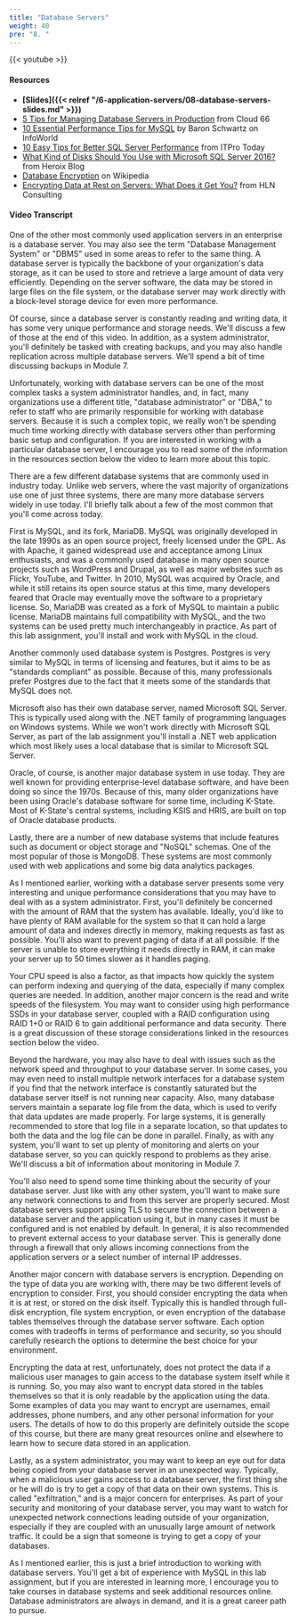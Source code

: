 ```yaml
---
title: "Database Servers"
weight: 40
pre: "8. "
---
```


{{< youtube  >}}

#### Resources

* **[Slides]({{< relref "/6-application-servers/08-database-servers-slides.md" >}})**
* [5 Tips for Managing Database Servers in Production](https://blog.cloud66.com/5-tips-for-managing-database-servers-in-production/) from Cloud 66
* [10 Essential Performance Tips for MySQL](https://www.infoworld.com/article/3210905/sql/10-essential-performance-tips-for-mysql.html) by Baron Schwartz on InfoWorld
* [10 Easy Tips for Better SQL Server Performance](https://www.itprotoday.com/sql-server/10-easy-tips-better-sql-server-performance) from ITPro Today
* [What Kind of Disks Should You Use with Microsoft SQL Server 2016?](https://blog.heroix.com/blog/what-kind-of-disks-should-you-use-with-microsoft-sql-server-2016-part-1) from Heroix Blog
* [Database Encryption](https://en.wikipedia.org/wiki/Database_encryption) on Wikipedia
* [Encrypting Data at Rest on Servers: What Does it Get You?](https://hln.com/encrypting-data-at-rest-on-servers-what-does-it-get-you/) from HLN Consulting

#### Video Transcript

One of the other most commonly used application servers in an enterprise is a database server. You may also see the term "Database Management System" or "DBMS" used in some areas to refer to the same thing. A database server is typically the backbone of your organization's data storage, as it can be used to store and retrieve a large amount of data very efficiently. Depending on the server software, the data may be stored in large files on the file system, or the database server may work directly with a block-level storage device for even more performance.

Of course, since a database server is constantly reading and writing data, it has some very unique performance and storage needs. We'll discuss a few of those at the end of this video. In addition, as a system administrator, you'll definitely be tasked with creating backups, and you may also handle replication across multiple database servers. We'll spend a bit of time discussing backups in Module 7.

Unfortunately, working with database servers can be one of the most complex tasks a system administrator handles, and, in fact, many organizations use a different title, "database administrator" or "DBA," to refer to staff who are primarily responsible for working with database servers. Because it is such a complex topic, we really won't be spending much time working directly with database servers other than performing basic setup and configuration. If you are interested in working with a particular database server, I encourage you to read some of the information in the resources section below the video to learn more about this topic.

There are a few different database systems that are commonly used in industry today. Unlike web servers, where the vast majority of organizations use one of just three systems, there are many more database servers widely in use today. I'll briefly talk about a few of the most common that you'll come across today.

First is MySQL, and its fork, MariaDB. MySQL was originally developed in the late 1990s as an open source project, freely licensed under the GPL. As with Apache, it gained widespread use and acceptance among Linux enthusiasts, and was a commonly used database in many open source projects such as WordPress and Drupal, as well as major websites such as Flickr, YouTube, and Twitter. In 2010, MySQL was acquired by Oracle, and while it still retains its open source status at this time, many developers feared that Oracle may eventually move the software to a proprietary license. So, MariaDB was created as a fork of MySQL to maintain a public license. MariaDB maintains full compatibility with MySQL, and the two systems can be used pretty much interchangeably in practice. As part of this lab assignment, you'll install and work with MySQL in the cloud.

Another commonly used database system is Postgres. Postgres is very similar to MySQL in terms of licensing and features, but it aims to be as "standards compliant" as possible. Because of this, many professionals prefer Postgres due to the fact that it meets some of the standards that MySQL does not.

Microsoft also has their own database server, named Microsoft SQL Server. This is typically used along with the .NET family of programming languages on Windows systems. While we won't work directly with Microsoft SQL Server, as part of the lab assignment you'll install a .NET web application which most likely uses a local database that is similar to Microsoft SQL Server.

Oracle, of course, is another major database system in use today. They are well known for providing enterprise-level database software, and have been doing so since the 1970s. Because of this, many older organizations have been using Oracle's database software for some time, including K-State. Most of K-State's central systems, including KSIS and HRIS, are built on top of Oracle database products.

Lastly, there are a number of new database systems that include features such as document or object storage and "NoSQL" schemas. One of the most popular of those is MongoDB. These systems are most commonly used with web applications and some big data analytics packages.

As I mentioned earlier, working with a database server presents some very interesting and unique performance considerations that you may have to deal with as a system administrator. First, you'll definitely be concerned with the amount of RAM that the system has available. Ideally, you'd like to have plenty of RAM available for the system so that it can hold a large amount of data and indexes directly in memory, making requests as fast as possible. You'll also want to prevent paging of data if at all possible. If the server is unable to store everything it needs directly in RAM, it can make your server up to 50 times slower as it handles paging.

Your CPU speed is also a factor, as that impacts how quickly the system can perform indexing and querying of the data, especially if many complex queries are needed. In addition, another major concern is the read and write speeds of the filesystem. You may want to consider using high performance SSDs in your database server, coupled with a RAID configuration using RAID 1+0 or RAID 6 to gain additional performance and data security. There is a great discussion of these storage considerations linked in the resources section below the video.

Beyond the hardware, you may also have to deal with issues such as the network speed and throughput to your database server. In some cases, you may even need to install multiple network interfaces for a database system if you find that the network interface is constantly saturated but the database server itself is not running near capacity. Also, many database servers maintain a separate log file from the data, which is used to verify that data updates are made properly. For large systems, it is generally recommended to store that log file in a separate location, so that updates to both the data and the log file can be done in parallel. Finally, as with any system, you'll want to set up plenty of monitoring and alerts on your database server, so you can quickly respond to problems as they arise. We'll discuss a bit of information about monitoring in Module 7.

You'll also need to spend some time thinking about the security of your database server. Just like with any other system, you'll want to make sure any network connections to and from this server are properly secured. Most database servers support using TLS to secure the connection between a database server and the application using it, but in many cases it must be configured and is not enabled by default. In general, it is also recommended to prevent external access to your database server. This is generally done through a firewall that only allows incoming connections from the application servers or a select number of internal IP addresses.

Another major concern with database servers is encryption. Depending on the type of data you are working with, there may be two different levels of encryption to consider. First, you should consider encrypting the data when it is at rest, or stored on the disk itself. Typically this is handled through full-disk encryption, file system encryption, or even encryption of the database tables themselves through the database server software. Each option comes with tradeoffs in terms of performance and security, so you should carefully research the options to determine the best choice for your environment.

Encrypting the data at rest, unfortunately, does not protect the data if a malicious user manages to gain access to the database system itself while it is running. So, you may also want to encrypt data stored in the tables themselves so that it is only readable by the application using the data. Some examples of data you may want to encrypt are usernames, email addresses, phone numbers, and any other personal information for your users. The details of how to do this properly are definitely outside the scope of this course, but there are many great resources online and elsewhere to learn how to secure data stored in an application.

Lastly, as a system administrator, you may want to keep an eye out for data being copied from your database server in an unexpected way. Typically, when a malicious user gains access to a database server, the first thing she or he will do is try to get a copy of that data on their own systems. This is called "exfiltration," and is a major concern for enterprises. As part of your security and monitoring of your database server, you may want to watch for unexpected network connections leading outside of your organization, especially if they are coupled with an unusually large amount of network traffic. It could be a sign that someone is trying to get a copy of your databases.

As I mentioned earlier, this is just a brief introduction to working with database servers. You'll get a bit of experience with MySQL in this lab assignment, but if you are interested in learning more, I encourage you to take courses in database systems and seek additional resources online. Database administrators are always in demand, and it is a great career path to pursue. 
